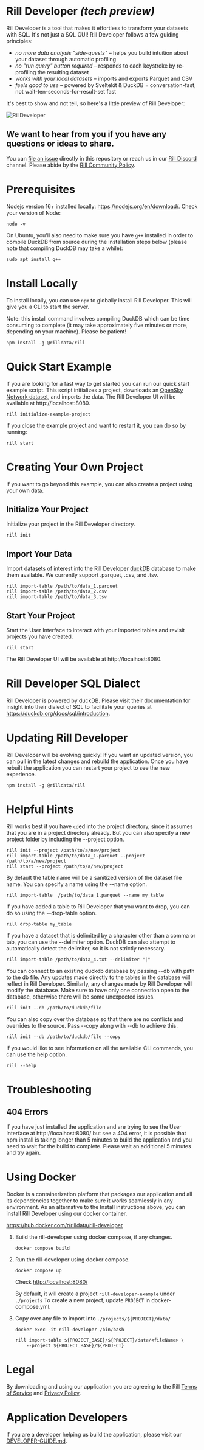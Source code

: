 # Rill Developer **_(tech preview)_**

Rill Developer is a tool that makes it effortless to transform your datasets with SQL. It's not just a SQL GUI! Rill Developer follows a few guiding principles:

- _no more data analysis "side-quests"_ – helps you build intuition about your dataset through automatic profiling
- _no "run query" button required_ – responds to each keystroke by re-profiling the resulting dataset
- _works with your local datasets_ – imports and exports Parquet and CSV
- _feels good to use_ – powered by Sveltekit & DuckDB = conversation-fast, not wait-ten-seconds-for-result-set fast

It's best to show and not tell, so here's a little preview of Rill Developer:

![RillDeveloper](https://user-images.githubusercontent.com/5587788/160640657-2b68a230-9dcb-4236-a6c8-df5263c33443.gif)

## We want to hear from you if you have any questions or ideas to share.

You can [file an issue](https://github.com/rilldata/rill-developer/issues/new/choose) directly in this repository or reach us in our [Rill Discord](https://bit.ly/3unvA05) channel. Please abide by the [Rill Community Policy](https://github.com/rilldata/rill-developer/blob/main/COMMUNITY-POLICY.md).

# Prerequisites

Nodejs version 16+ installed locally: https://nodejs.org/en/download/. Check your version of Node:

```
node -v
```

On Ubuntu, you'll also need to make sure you have `g++` installed in order to compile DuckDB from source during the installation steps below (please note that compiling DuckDB may take a while):

```
sudo apt install g++
```

# Install Locally

To install locally, you can use `npm` to globally install Rill Developer. This will give you a CLI to start the server. 

Note: this install command involves compiling DuckDB which can be time consuming to complete (it may take approximately five minutes or more, depending on your machine). Please be patient!

```
npm install -g @rilldata/rill
```

# Quick Start Example

If you are looking for a fast way to get started you can run our quick start example script. This script initializes a project, downloads an [OpenSky Network dataset](https://zenodo.org/record/6325961#.YjDFvhDMI0Q), and imports the data. The Rill Developer UI will be available at http://localhost:8080.

```
rill initialize-example-project
```

If you close the example project and want to restart it, you can do so by running:

```
rill start
```

# Creating Your Own Project

If you want to go beyond this example, you can also create a project using your own data.

## Initialize Your Project

Initialize your project in the Rill Developer directory.

```
rill init
```

## Import Your Data

Import datasets of interest into the Rill Developer [duckDB](https://duckdb.org/docs/sql/introduction) database to make them available. We currently support .parquet, .csv, and .tsv.

```
rill import-table /path/to/data_1.parquet
rill import-table /path/to/data_2.csv
rill import-table /path/to/data_3.tsv
```

## Start Your Project

Start the User Interface to interact with your imported tables and revisit projects you have created.

```
rill start
```

The Rill Developer UI will be available at http://localhost:8080.

# Rill Developer SQL Dialect

Rill Developer is powered by duckDB. Please visit their documentation for insight into their dialect of SQL to facilitate your queries at https://duckdb.org/docs/sql/introduction.

# Updating Rill Developer

Rill Developer will be evolving quickly! If you want an updated version, you can pull in the latest changes and rebuild the application. Once you have rebuilt the application you can restart your project to see the new experience.

```
npm install -g @rilldata/rill
```

# Helpful Hints

Rill works best if you have `cd`ed into the project directory, since it assumes that you are in a project directory already. But you can also specify a new project folder by including the --project option.

```
rill init --project /path/to/a/new/project
rill import-table /path/to/data_1.parquet --project /path/to/a/new/project
rill start --project /path/to/a/new/project
```

By default the table name will be a sanitized version of the dataset file name. You can specify a name using the --name option.

```
rill import-table  /path/to/data_1.parquet --name my_table
```

If you have added a table to Rill Developer that you want to drop, you can do so using the --drop-table option.

```
rill drop-table my_table
```

If you have a dataset that is delimited by a character other than a comma or tab, you can use the --delimiter option. DuckDB can also attempt to automatically detect the delimiter, so it is not strictly necessary.

```
rill import-table /path/to/data_4.txt --delimiter "|"
```

You can connect to an existing duckdb database by passing --db with path to the db file.
Any updates made directly to the tables in the database will reflect in Rill Developer.
Similarly, any changes made by Rill Developer will modify the database.
Make sure to have only one connection open to the database, otherwise there will be some unexpected issues.

```
rill init --db /path/to/duckdb/file
```

You can also copy over the database so that there are no conflicts and overrides to the source.
Pass --copy along with --db to achieve this.

```
rill init --db /path/to/duckdb/file --copy
```

If you would like to see information on all the available CLI commands, you can use the help option.

```
rill --help
```

# Troubleshooting

## 404 Errors

If you have just installed the application and are trying to see the User Interface at http://localhost:8080/ but see a 404 error, it is possible that npm install is taking longer than 5 minutes to build the application and you need to wait for the build to complete. Please wait an additional 5 minutes and try again.

# Using Docker

Docker is a containerization platform that packages our application and all its dependencies together to make sure it works seamlessly in any environment. As an alternative to the Install instructions above, you can install Rill Developer using our docker container.

https://hub.docker.com/r/rilldata/rill-developer

1. Build the rill-developer using docker compose, if any changes.

   ```
   docker compose build
   ```

1. Run the rill-developer using docker compose.

   ```
   docker compose up
   ```

   Check [http://localhost:8080/](http://localhost:8080/)

   By default, it will create a project `rill-developer-example` under `./projects`
   To create a new project, update `PROJECT` in docker-compose.yml.

1. Copy over any file to import into `./projects/${PROJECT}/data/`

   ```
   docker exec -it rill-developer /bin/bash

   rill import-table ${PROJECT_BASE}/${PROJECT}/data/<fileName> \
       --project ${PROJECT_BASE}/${PROJECT}
   ```

# Legal

By downloading and using our application you are agreeing to the Rill [Terms of Service](https://www.rilldata.com/legal/tos) and [Privacy Policy](https://www.rilldata.com/legal/privacy).

# Application Developers

If you are a developer helping us build the application, please visit our [DEVELOPER-GUIDE.md](https://github.com/rilldata/rill-developer/blob/main/DEVELOPER-GUIDE.md).

